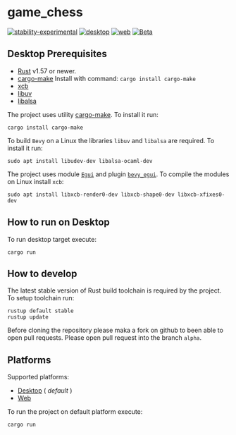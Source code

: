 # game_chess

[![stability-experimental](https://img.shields.io/badge/stability-experimental-orange.svg)](https://github.com/emersion/stability-badges#experimental) [![desktop](https://img.shields.io/github/workflow/status/Wandalen/game_chess/IosPush?label=Desktop)](https://github.com/Wandalen/game_chess/actions/workflows/DesktopPush.yml) [![web](https://img.shields.io/github/workflow/status/Wandalen/game_chess/WebPush?label=Web)](https://github.com/Wandalen/game_chess/actions/workflows/WebPush.yml) [![Beta](https://github.com/Wandalen/game_chess/actions/workflows/Beta.yml/badge.svg)](https://github.com/Wandalen/game_chess/actions/workflows/Beta.yml)

<!-- [![stability-experimental](https://img.shields.io/badge/stability-experimental-orange.svg)](https://github.com/emersion/stability-badges#experimental) [![desktop](https://github.com/Wandalen/game_chess/actions/workflows/DesktopPush.yml/badge.svg)](https://github.com/Wandalen/game_chess/actions/workflows/DesktopPush.yml) [![web](https://github.com/Wandalen/game_chess/actions/workflows/WebPush.yml/badge.svg)](https://github.com/Wandalen/game_chess/actions/workflows/WebPush.yml) [![Beta](https://github.com/Wandalen/game_chess/actions/workflows/Beta.yml/badge.svg)](https://github.com/Wandalen/game_chess/actions/workflows/Beta.yml) -->

## Desktop Prerequisites

- [Rust](https://www.rust-lang.org/) v1.57 or newer.
- [cargo-make](https://github.com/sagiegurari/cargo-make)
  Install with command: ```cargo install cargo-make```
- [xcb](https://xcb.freedesktop.org/)
- [libuv](https://github.com/libuv/libuv)
- [libalsa](https://www.alsa-project.org/wiki/Main_Page)

The project uses utility [cargo-make](https://github.com/sagiegurari/cargo-make). To install it run:

```
cargo install cargo-make
```

To build `Bevy` on a Linux the libraries `libuv` and `libalsa` are required. To install it run:

```
sudo apt install libudev-dev libalsa-ocaml-dev
```

The project uses module [`Egui`](https://github.com/emilk/egui) and plugin [`bevy_egui`](https://github.com/mvlabat/bevy_egui). To compile the modules on Linux install `xcb`:

```
sudo apt install libxcb-render0-dev libxcb-shape0-dev libxcb-xfixes0-dev
```

## How to run on Desktop

To run desktop target execute:
```
cargo run
```

## How to develop

The latest stable version of Rust build toolchain is required by the project. To setup toolchain run:

```
rustup default stable
rustup update
```

Before cloning the repository please maka a fork on github to been able to open pull requests.
Please open pull request into the branch `alpha`.

<!--
  the add instruction is considered correct because the result of testing
  https://github.com/Wandalen/game_chess/actions/runs/1618686028
  is ok
-->

## Platforms

Supported platforms:

- [Desktop](./doc/platform/Desktop.md) ( _default_ )
- [Web](./doc/platform/Web.md)

To run the project on default platform execute:

```
cargo run
```
